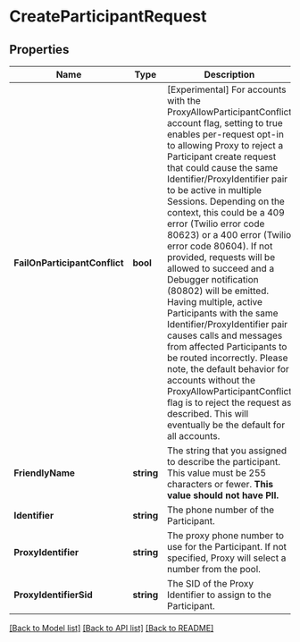 # CreateParticipantRequest

## Properties

Name | Type | Description | Notes
------------ | ------------- | ------------- | -------------
**FailOnParticipantConflict** | **bool** | [Experimental] For accounts with the ProxyAllowParticipantConflict account flag, setting to true enables per-request opt-in to allowing Proxy to reject a Participant create request that could cause the same Identifier/ProxyIdentifier pair to be active in multiple Sessions. Depending on the context, this could be a 409 error (Twilio error code 80623) or a 400 error (Twilio error code 80604). If not provided, requests will be allowed to succeed and a Debugger notification (80802) will be emitted. Having multiple, active Participants with the same Identifier/ProxyIdentifier pair causes calls and messages from affected Participants to be routed incorrectly. Please note, the default behavior for accounts without the ProxyAllowParticipantConflict flag is to reject the request as described.  This will eventually be the default for all accounts. | [optional] 
**FriendlyName** | **string** | The string that you assigned to describe the participant. This value must be 255 characters or fewer. **This value should not have PII.** | [optional] 
**Identifier** | **string** | The phone number of the Participant. | 
**ProxyIdentifier** | **string** | The proxy phone number to use for the Participant. If not specified, Proxy will select a number from the pool. | [optional] 
**ProxyIdentifierSid** | **string** | The SID of the Proxy Identifier to assign to the Participant. | [optional] 

[[Back to Model list]](../README.md#documentation-for-models) [[Back to API list]](../README.md#documentation-for-api-endpoints) [[Back to README]](../README.md)


